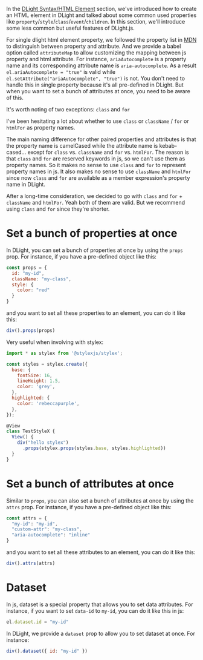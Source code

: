 In the [DLight Syntax/HTML Element](/docs/dlight-syntax/html-elements) section, we've introduced how to create an HTML element in DLight and talked about some common used properties like `property`/`style`/`class`/`event`/`children`. In this section, we'll introduce some less common but useful features of DLight.js.

For single dlight html element property, we followed the property list in [MDN](https://developer.mozilla.org/en-US/docs/Web/API/Element) to distinguish between property and attribute. And we provide a babel option called `attributeMap` to allow customizing the mapping between js property and html attribute. For instance, `ariaAutocomplete` is a property name and its corresponding attribute name is `aria-autocomplete`. As a result `el.ariaAutocomplete = "true"` is valid while `el.setAttribute("ariaAutocomplete", "true")` is not. You don't need to handle this in single property because it's all pre-defined in DLight. But when you want to set a bunch of attributes at once, you need to be aware of this.

It's worth noting of two exceptions: `class` and `for`

I've been hesitating a lot about whether to use `class` or `className` / `for` or `htmlFor` as property names.

The main naming difference for other paired properties and attributes is that the property name is camelCased while the attribute name is kebab-cased... except for `class` vs. `className` and `for` vs. `htmlFor`. The reason is that `class` and `for` are reserved keywords in js, so we can't use them as property names. So it makes no sense to use `class` and `for` to represent property names in js. It also makes no sense to use `className` and `htmlFor` since now `class` and `for` are available as a member expression's property name in DLight. 

After a long-time consideration, we decided to go with `class` and `for` + `className` and `htmlFor`. Yeah both of them are valid. But we recommend using `class` and `for` since they're shorter.

# Set a bunch of properties at once
In DLight, you can set a bunch of properties at once by using the `props` prop. For instance, if you have a pre-defined object like this:
```js
const props = {
  id: "my-id",
  className: "my-class",
  style: {
    color: "red"
  }
}
```
and you want to set all these properties to an element, you can do it like this:
```js
div().props(props)
```
Very useful when involving with stylex:
```js
import * as stylex from '@stylexjs/stylex';

const styles = stylex.create({
  base: {
    fontSize: 16,
    lineHeight: 1.5,
    color: 'grey',
  },
  highlighted: {
    color: 'rebeccapurple',
  },
});

@View
class TestStyleX {
  View() {
    div("hello stylex")
      .props(stylex.props(styles.base, styles.highlighted))
  }
}
```

# Set a bunch of attributes at once
Similar to `props`, you can also set a bunch of attributes at once by using the `attrs` prop. For instance, if you have a pre-defined object like this:
```js
const attrs = {
  "my-id": "my-id",
  "custom-attr": "my-class",
  "aria-autocomplete": "inline"
}
```
and you want to set all these attributes to an element, you can do it like this:
```js
div().attrs(attrs)
```

# Dataset
In js, dataset is a special property that allows you to set data attributes. For instance, if you want to set `data-id` to `my-id`, you can do it like this in js:
```js
el.dataset.id = "my-id"
```
In DLight, we provide a `dataset` prop to allow you to set dataset at once. For instance:
```js
div().dataset({ id: "my-id" })
```

